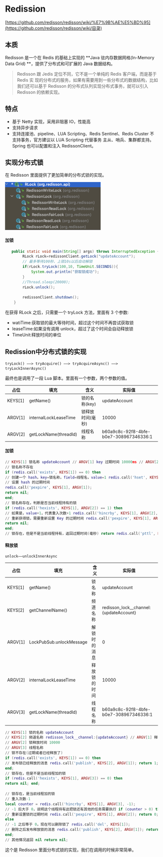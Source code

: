 # Redission

[https://github.com/redisson/redisson/wiki/%E7%9B%AE%E5%BD%95](https://github.com/redisson/redisson/wiki/目录)

## 本质

Redisson 是一个在 Redis 的基础上实现的 **Java 驻内存数据网格(In-Memory Data Grid) **，提供了分布式和可扩展的 Java 数据结构。

> Redisson 跟 Jedis 定位不同，它不是一个单纯的 Redis 客户端，而是基于 Redis 实 现的分布式的服务，如果有需要用到一些分布式的数据结构，比如我们还可以基于 Redisson 的分布式队列实现分布式事务，就可以引入 Redisson 的依赖实现。

## 特点

- 基于 Netty 实现，采用非阻塞 IO，性能高
- 支持异步请求
- 支持连接池、pipeline、LUA Scripting、Redis Sentinel、Redis Cluster 不支持事务，官方建议以 LUA Scripting 代替事务 主从、哨兵、集群都支持。Spring 也可以配置和注入 RedissonClient。

## 实现分布式锁

在 Redisson 里面提供了更加简单的分布式锁的实现。

![image-20200810094844391](../../../assets/image-20200810094844391.png)

#### 加锁

```java
   public static void main(String[] args) throws InterruptedException {
        RLock rLock=redissonClient.getLock("updateAccount");
        // 最多等待100秒、上锁10s以后自动解锁
        if(rLock.tryLock(100,10, TimeUnit.SECONDS)){
            System.out.println("获取锁成功");
        }
        //Thread.sleep(20000);
        rLock.unlock();

        redissonClient.shutdown();
    }
```

在获得 RLock 之后，只需要一个 tryLock 方法，里面有 3 个参数: 

- watiTime:获取锁的最大等待时间，超过这个时间不再尝试获取锁 
- leaseTime:如果没有调用 unlock，超过了这个时间会自动释放锁
- TimeUnit:释放时间的单位

## Redission中分布式锁的实现

```
tryLock() ——> tryAcquire() ——> tryAcquireAsync() ——> tryLockInnerAsync()
```

最终也是调用了一段 Lua 脚本。里面有一个参数，两个参数的值。

| 占位    | 填充                  | 含义             | 实际值                                 |
| ------- | --------------------- | ---------------- | -------------------------------------- |
| KEYS[1] | getName()             | 锁的名称(key)    | updateAccount                          |
| ARGV[1] | internalLockLeaseTime | 锁释放时间(毫秒) | 10000                                  |
| ARGV[2] | getLockName(threadId) | 线程名称         | b60a9c8c-92f8-4bfe-b0e7-308967346336:1 |

#### 加锁

```lua
// KEYS[1] 锁名称 updateAccount // ARGV[1] key 过期时间 10000ms // ARGV[2] 线程名称
// 锁名称不存在
if (redis.call('exists', KEYS[1]) == 0) then
// 创建一个 hash，key=锁名称，field=线程名，value=1 redis.call('hset', KEYS[1], ARGV[2], 1);
// 设置 hash 的过期时间
redis.call('pexpire', KEYS[1], ARGV[1]);
return nil;
end;
// 锁名称存在，判断是否当前线程持有的锁
if (redis.call('hexists', KEYS[1], ARGV[2]) == 1) then
// 如果是，value+1，代表重入次数+1 redis.call('hincrby', KEYS[1], ARGV[2], 1);
// 重新获得锁，需要重新设置 Key 的过期时间 redis.call('pexpire', KEYS[1], ARGV[1]);
return nil;
end;
// 锁存在，但是不是当前线程持有，返回过期时间(毫秒) return redis.call('pttl', KEYS[1]);
```

#### 释放锁

```
unlock——unlockInnerAsync
```

| 占位    | 填充                     | 含义         | 实际值                                 |
| ------- | ------------------------ | ------------ | -------------------------------------- |
| KEYS[1] | getName()                | 锁名称       | updateAccount                          |
| KEYS[2] | getChannelName()         | 频道名称     | redisson_lock__channel:{updateAccount} |
| ARGV[1] | LockPubSub.unlockMessage | 解锁时的消息 | 0                                      |
| ARGV[2] | internalLockLeaseTime    | 释放锁的时间 | 10000                                  |
| ARGV[3] | getLockName(threadId)    | 线程名称     | b60a9c8c-92f8-4bfe-b0e7-308967346336:1 |

```lua
// KEYS[1] 锁的名称 updateAccount
// KEYS[2] 频道名称 redisson_lock__channel:{updateAccount} // ARGV[1] 释放锁的消息 0
// ARGV[2] 锁释放时间 10000
// ARGV[3] 线程名称
// 锁不存在(过期或者已经释放了)
if (redis.call('exists', KEYS[1]) == 0) then
// 发布锁已经释放的消息 redis.call('publish', KEYS[2], ARGV[1]); return 1;
end;
// 锁存在，但是不是当前线程加的锁
if (redis.call('hexists', KEYS[1], ARGV[3]) == 0) then
return nil; end;
​
// 锁存在，是当前线程加的锁
// 重入次数-1
local counter = redis.call('hincrby', KEYS[1], ARGV[3], -1);
// -1 后大于 0，说明这个线程持有这把锁还有其他的任务需要执行 if (counter > 0) then
// 重新设置锁的过期时间 redis.call('pexpire', KEYS[1], ARGV[2]); return 0;
else
// -1 之后等于 0，现在可以删除锁了 redis.call('del', KEYS[1]);
// 删除之后发布释放锁的消息 redis.call('publish', KEYS[2], ARGV[1]); return 1;
end; ​
// 其他情况返回 nil return nil;
```

这个是 Redisson 里面分布式锁的实现，我们在调用的时候非常简单。
